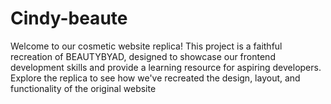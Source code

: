 # Cindy-beaute
Welcome to our cosmetic website replica! This project is a faithful recreation of  BEAUTYBYAD, designed to showcase our frontend development skills and provide a learning resource for aspiring developers. Explore the replica to see how we've recreated the design, layout, and functionality of the original website
